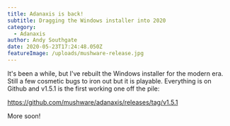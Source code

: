 ```yaml
---
title: Adanaxis is back!
subtitle: Dragging the Windows installer into 2020
category:
  - Adanaxis
author: Andy Southgate
date: 2020-05-23T17:24:48.050Z
featureImage: /uploads/mushware-release.jpg
---
```

It's been a while, but I've rebuilt the Windows installer for the modern era.  Still a few cosmetic bugs to iron out but it is playable.  Everything is on Github and v1.5.1 is the first working one off the pile:

<https://github.com/mushware/adanaxis/releases/tag/v1.5.1>

More soon!